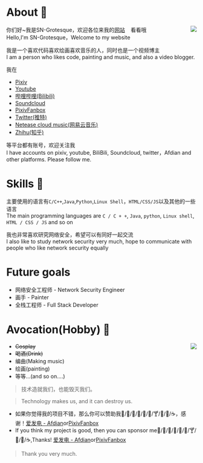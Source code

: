# About 🍺

<img src="https://github-readme-stats.vercel.app/api?username=sngrotesque&show_icons=true&count_private=true&theme=cobalt&show_icons=true" align="right">

你们好~我是SN-Grotesque，欢迎各位来我的<a href="http://sngrotesque.com">网站<img src="http://sngrotesque.com/favicon.ico" width="15px" height="15px"></a>看看哦<br>
Hello,I'm SN-Grotesque，Welcome to my website

我是一个喜欢代码喜欢绘画喜欢音乐的人，同时也是一个视频博主<br>
I am a person who likes code, painting and music, and also a video blogger.

我在

- [Pixiv](https://www.pixiv.net/users/38279179) <img src="https://www.pixiv.net/favicon.ico" width="15px" height="15px">
- [Youtube](https://www.youtube.com/channel/UCITRiFd37VZS8y4vjW2pfYQ/featured) <img src="https://www.youtube.com/favicon.ico" width="15px" height="15px">
- [哔哩哔哩(Bilibili)](https://space.bilibili.com/27958784) <img src="https://www.bilibili.com/favicon.ico" width="15px" height="15px">
- [Soundcloud](https://soundcloud.com/sngrotesque) <img src="https://soundcloud.com/favicon.ico" width="15px" height="15px">
- [PixivFanbox](https://sng.fanbox.cc/) <img src="https://sng.fanbox.cc/favicon.ico" width="15px" height="15px">
- [Twitter(推特)](https://twitter.com/SNGOfficial4) <img src="https://twitter.com/favicon.ico" width="15px" height="15px">
- [Netease cloud music(网易云音乐)](https://music.163.com/#/user/home?id=1686139386) <img src="http://p3.music.126.net/tBTNafgjNnTL1KlZMt7lVA==/18885211718935735.jpg" width="15px" height="15px">
- [Zhihu(知乎)](https://www.zhihu.com/people/kianakaslana-16) <img src="https://www.zhihu.com/favicon.ico" width="15px" height="15px">

等平台都有账号，欢迎关注我<br>
I have accounts on pixiv, youtube, BiliBili, Soundcloud, twitter，Afdian and other platforms. Please follow me.

# Skills 🍻

主要使用的语言有`C/C++`,`Java`,`Python`,`Linux Shell`，`HTML/CSS/JS`以及其他的一些语言<br>
The main programming languages are `C / C + +`, `Java`, `python`, `Linux shell`, `HTML / CSS / JS` and so on

我也非常喜欢研究网络安全，希望可以有同好一起交流<br>
I also like to study network security very much, hope to communicate with people who like network security equally

# Future goals

- 网络安全工程师 - Network Security Engineer
- 画手 - Painter
- 全栈工程师 - Full Stack Developer

# Avocation(Hobby) 🥂

<img src="https://github-readme-stats.vercel.app/api/top-langs?username=sngrotesque&layout=compact" align="right">

- <s>Cosplay</s>
- <s>喝酒(Drink)</s>
- 编曲(Making music)
- 绘画(painting)
- 等等...(and so on....)

> 技术造就我们，也能毁灭我们。

> Technology makes us, and it can destroy us.

- 如果你觉得我的项目不错，那么你可以赞助我🍦/🍟/🍗/🍬/🍷/🍺/🍸/🥝/🍎/☕，感谢！[爱发电 - Afdian](https://afdian.net/@sngrotesque)or[PixivFanbox](https://sng.fanbox.cc/)
- If you think my project is good, then you can sponsor me🍦/🍟/🍗/🍬/🍷/🍺/🍸/🥝/🍎/☕,Thanks! [爱发电 - Afdian](https://afdian.net/@sngrotesque)or[PixivFanbox](https://sng.fanbox.cc/)

> Thank you very much.
